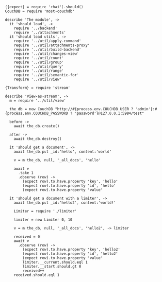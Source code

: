     ({expect} = require 'chai').should()
    CouchDB = require 'most-couchdb'

    describe 'The module', ->
      it 'should load', ->
        require '../backend'
        require '../attachments'
      it 'should load utils', ->
        require '../util/apply-command'
        require '../util/attachments-proxy'
        require '../util/build-backend'
        require '../util/changes-view'
        require '../util/count'
        require '../util/group'
        require '../util/query'
        require '../util/range'
        require '../util/semantic-for'
        require '../util/view'

    {Transform} = require 'stream'

    describe 'View-as-stream', ->
      m = require '../util/view'

      the_db = new CouchDB "http://#{process.env.COUCHDB_USER ? 'admin'}:#{process.env.COUCHDB_PASSWORD ? 'password'}@127.0.0.1:5984/test"

      before ->
        await the_db.create()

      after ->
        await the_db.destroy()

      it 'should get a document', ->
        await the_db.put _id:'hello', content:'world'

        v = m the_db, null, '_all_docs', 'hello'

        await v
          .take 1
          .observe (row) ->
            (expect row).to.have.property 'key', 'hello'
            (expect row).to.have.property 'id', 'hello'
            (expect row).to.have.property 'value'

      it 'should get a document with a limiter', ->
        await the_db.put _id:'hello2', content:'world!'

        Limiter = require './limiter'

        limiter = new Limiter 0, 10

        v = m the_db, null, '_all_docs', 'hello2', -> limiter

        received = 0
        await v
          .observe (row) ->
            (expect row).to.have.property 'key', 'hello2'
            (expect row).to.have.property 'id', 'hello2'
            (expect row).to.have.property 'value'
            limiter.__current.should.eql 1
            limiter.__start.should.gt 0
            received++
        received.should.eql 1

